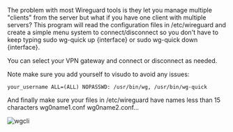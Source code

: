 The problem with most Wireguard tools is they let you manage multiple "clients" from the server but what if you have one client with multiple servers?  This program will read the configuration files in /etc/wireguard and create a simple menu system to connect/disconnect so you don't have to keep typing sudo wg-quick up {interface} or sudo wg-quick down {interface}.  

You can select your VPN gateway and connect or disconnect as needed.

Note make sure you add yourself to visudo to avoid any issues:
```
your_username ALL=(ALL) NOPASSWD: /usr/bin/wg, /usr/bin/wg-quick 
``` 

And finally make sure your files in /etc/wireguard have names less than 15 characters wg0name1.conf wg0name2.conf...


![wgcli](https://github.com/user-attachments/assets/b38a2377-a14c-475a-b611-20a5fbd17a06)

